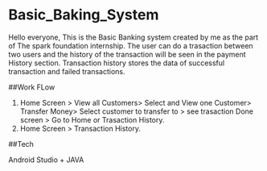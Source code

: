 # Basic_Baking_System
Hello everyone,
This is the Basic Banking system created by me as the part of The spark foundation internship. The user can do a trasaction between two users and the history of the transaction will be seen in the payment History section.
Transaction history stores the data of successful transaction and failed transactions.

##Work FLow

1. Home Screen > View all Customers> Select and View one Customer> Transfer Money> Select customer to transfer to > see trasaction Done screen > Go to Home or Trasaction History.
2. Home Screen > Transaction History.

##Tech

Android Studio + JAVA
